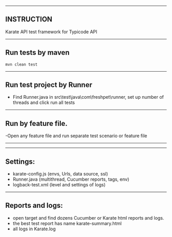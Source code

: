 ----------------------
INSTRUCTION
----------------------
Karate API test framework for Typicode API


----------------------
 Run tests by maven 
----------------------
```
mvn clean test
```
----------------------
 Run test project by Runner
----------------------

- Find Runner.java in src\test\java\com\freshpet\runner, set up number of threads and click run all tests

----------------------
Run by feature file.
----------------------

-Open any feature file and run separate test scenario or feature file

----------------------


----------------------
Settings:
----------------------
- karate-config.js  (envs, Urls, data source, ssl)
- Runner.java (multithread, Cucumber reports, tags, env)
- logback-test.xml (level and settings of logs)


----------------------
Reports and logs:
----------------------
- open target and find dozens Cucumber or Karate html reports and logs.
- the best test report has name karate-summary.html
- all logs in Karate.log


